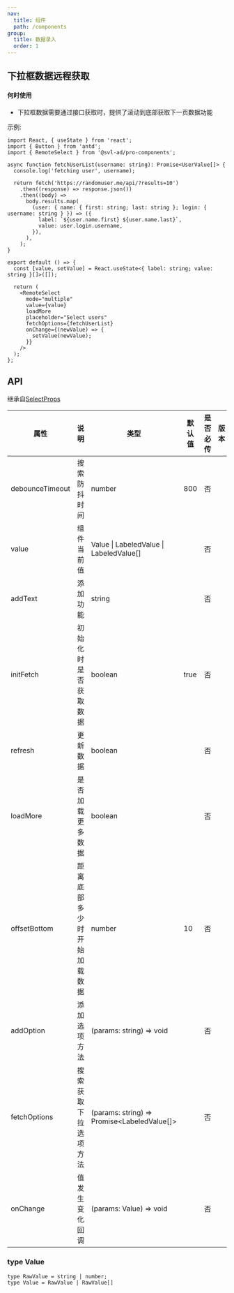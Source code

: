 ```yaml
---
nav:
  title: 组件
  path: /components
group:
  title: 数据录入
  order: 1
---
```


## 下拉框数据远程获取

#### 何时使用

- 下拉框数据需要通过接口获取时，提供了滚动到底部获取下一页数据功能

示例:

```tsx
import React, { useState } from 'react';
import { Button } from 'antd';
import { RemoteSelect } from '@svl-ad/pro-components';

async function fetchUserList(username: string): Promise<UserValue[]> {
  console.log('fetching user', username);

  return fetch('https://randomuser.me/api/?results=10')
    .then((response) => response.json())
    .then((body) =>
      body.results.map(
        (user: { name: { first: string; last: string }; login: { username: string } }) => ({
          label: `${user.name.first} ${user.name.last}`,
          value: user.login.username,
        }),
      ),
    );
}

export default () => {
  const [value, setValue] = React.useState<{ label: string; value: string }[]>([]);

  return (
    <RemoteSelect
      mode="multiple"
      value={value}
      loadMore
      placeholder="Select users"
      fetchOptions={fetchUserList}
      onChange={(newValue) => {
        setValue(newValue);
      }}
    />
  );
};
```

## API

继承自[SelectProps](https://ant.design/components/select-cn/#Select-props)

| 属性 | 说明 | 类型 | 默认值 | 是否必传 | 版本 |
| --- | --- | --- | --- | --- | --- |
| debounceTimeout | 搜索防抖时间 | number | 800 | 否 |  |
| value | 组件当前值 | Value \| LabeledValue \| LabeledValue[] |  | 否 |  |
| addText | 添加功能 | string |  | 否 |  |
| initFetch | 初始化时是否获取数据 | boolean | true | 否 |  |
| refresh | 更新数据 | boolean |  | 否 |  |
| loadMore | 是否加载更多数据 | boolean |  | 否 |  |
| offsetBottom | 距离底部多少时开始加载数据 | number | 10 | 否 |  |
| addOption | 添加选项方法 | (params: string) => void |  | 否 |  |
| fetchOptions | 搜索获取下拉选项方法 | (params: string) => Promise<LabeledValue[]> |  | 否 |  |
| onChange | 值发生变化回调 | (params: Value) => void |  | 否 |  |

### type Value

```
type RawValue = string | number;
type Value = RawValue | RawValue[]
```
